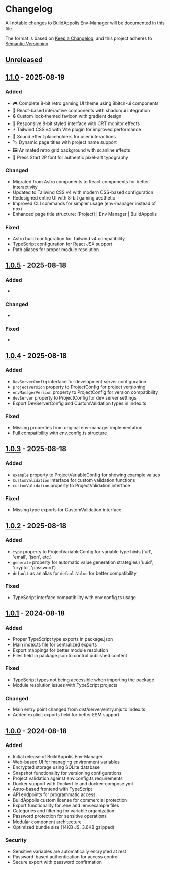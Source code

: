 # Changelog

All notable changes to BuildAppolis Env-Manager will be documented in this file.

The format is based on [Keep a Changelog](https://keepachangelog.com/en/1.0.0/),
and this project adheres to [Semantic Versioning](https://semver.org/spec/v2.0.0.html).

## [Unreleased]

## [1.1.0] - 2025-08-19

### Added
- 🎮 Complete 8-bit retro gaming UI theme using 8bitcn-ui components
- 🎨 React-based interactive components with shadcn/ui integration
- 🔒 Custom lock-themed favicon with gradient design
- 📱 Responsive 8-bit styled interface with CRT monitor effects
- ⚡ Tailwind CSS v4 with Vite plugin for improved performance
- 🎵 Sound effect placeholders for user interactions
- 🏷️ Dynamic page titles with project name support
- 🖼️ Animated retro grid background with scanline effects
- 🎯 Press Start 2P font for authentic pixel-art typography

### Changed
- Migrated from Astro components to React components for better interactivity
- Updated to Tailwind CSS v4 with modern CSS-based configuration
- Redesigned entire UI with 8-bit gaming aesthetic
- Improved CLI commands for simpler usage (env-manager instead of npx)
- Enhanced page title structure: [Project] | Env Manager | BuildAppolis

### Fixed
- Astro build configuration for Tailwind v4 compatibility
- TypeScript configuration for React JSX support
- Path aliases for proper module resolution

## [1.0.5] - 2025-08-18

### Added
- 

### Changed
- 

### Fixed
- 

## [1.0.4] - 2025-08-18

### Added
- `DevServerConfig` interface for development server configuration
- `projectVersion` property to ProjectConfig for project versioning
- `envManagerVersion` property to ProjectConfig for version compatibility
- `devServer` property to ProjectConfig for dev server settings
- Export DevServerConfig and CustomValidation types in index.ts

### Fixed
- Missing properties from original env-manager implementation
- Full compatibility with env.config.ts structure

## [1.0.3] - 2025-08-18

### Added
- `example` property to ProjectVariableConfig for showing example values
- `CustomValidation` interface for custom validation functions
- `customValidation` property to ProjectValidation interface

### Fixed
- Missing type exports for CustomValidation interface

## [1.0.2] - 2025-08-18

### Added
- `type` property to ProjectVariableConfig for variable type hints ('url', 'email', 'json', etc.)
- `generate` property for automatic value generation strategies ('uuid', 'crypto', 'password')
- `default` as an alias for `defaultValue` for better compatibility

### Fixed
- TypeScript interface compatibility with env.config.ts usage

## [1.0.1] - 2024-08-18

### Added
- Proper TypeScript type exports in package.json
- Main index.ts file for centralized exports
- Export mappings for better module resolution
- Files field in package.json to control published content

### Fixed
- TypeScript types not being accessible when importing the package
- Module resolution issues with TypeScript projects

### Changed
- Main entry point changed from dist/server/entry.mjs to index.ts
- Added explicit exports field for better ESM support

## [1.0.0] - 2024-08-18

### Added
- Initial release of BuildAppolis Env-Manager
- Web-based UI for managing environment variables
- Encrypted storage using SQLite database
- Snapshot functionality for versioning configurations
- Project validation against env.config.ts requirements
- Docker support with Dockerfile and docker-compose.yml
- Astro-based frontend with TypeScript
- API endpoints for programmatic access
- BuildAppolis custom license for commercial protection
- Export functionality for .env and .env.example files
- Categories and filtering for variable organization
- Password protection for sensitive operations
- Modular component architecture
- Optimized bundle size (14KB JS, 3.6KB gzipped)

### Security
- Sensitive variables are automatically encrypted at rest
- Password-based authentication for access control
- Secure export with password confirmation

[Unreleased]: https://github.com/buildappolis/env-manager/compare/v1.1.0...HEAD
[1.1.0]: https://github.com/buildappolis/env-manager/compare/v1.0.5...v1.1.0
[1.0.5]: https://github.com/buildappolis/env-manager/compare/v1.0.4...v1.0.5
[1.0.4]: https://github.com/buildappolis/env-manager/compare/v1.0.3...v1.0.4
[1.0.3]: https://github.com/buildappolis/env-manager/compare/v1.0.2...v1.0.3
[1.0.2]: https://github.com/buildappolis/env-manager/compare/v1.0.1...v1.0.2
[1.0.1]: https://github.com/buildappolis/env-manager/compare/v1.0.0...v1.0.1
[1.0.0]: https://github.com/buildappolis/env-manager/releases/tag/v1.0.0